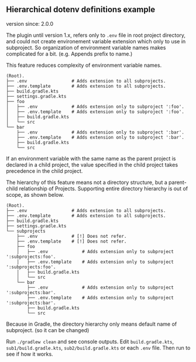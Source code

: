 ## Hierarchical dotenv definitions example

version since: 2.0.0

The plugin until version 1.x, refers only to `.env` file in root project directory, and could not create environement variable extension which only to use in subproject.
So organization of environment variable names makes complicated for a bit. (e.g. Appends prefix to name.)

This feature reduces complexity of environment variable names.

```
(Root).
├── .env                 # Adds extension to all subprojects.
├── .env.template        # Adds extension to all subprojects.
├── build.gradle.kts
├── settings.gradle.kts
├── foo
│   ├── .env             # Adds extension only to subproject ':foo'.
│   ├── .env.template    # Adds extension only to subproject ':foo'.
│   ├── build.gradle.kts
│   └── src
└── bar
    ├── .env             # Adds extension only to subproject ':bar'.
    ├── .env.template    # Adds extension only to subproject ':bar'.
    ├── build.gradle.kts
    └── src
```

If an environment variable with the same name as the parent project is declared in a child project, the value specified in the child project takes precedence in the child project.

The hierarchy of this feature means not a directory structure, but a parent-child relationship of Projects.
Supporting entire directory hierarchy is out of scope, as shown below.

```
(Root).
├── .env                 # Adds extension to all subprojects.
├── .env.template        # Adds extension to all subprojects.
├── build.gradle.kts
├── settings.gradle.kts
└── subprojects
    ├── .env             # [!] Does not refer.
    ├── .env.template    # [!] Does not refer.
    ├── foo
    │   ├── .env             # Adds extension only to subproject ':subprojects:foo'.
    │   ├── .env.template    # Adds extension only to subproject ':subprojects:foo'.
    │   ├── build.gradle.kts
    │   └── src
    └── bar
        ├── .env             # Adds extension only to subproject ':subprojects:bar'.
        ├── .env.template    # Adds extension only to subproject ':subprojects:bar'.
        ├── build.gradle.kts
        └── src
```

Because in Gradle, the directory hierarchy only means default name of subproject. (so it can be changed)


Run `./gradlew clean` and see console outputs.
Edit `build.gradle.kts`, `sub1/build.gradle.kts`, `sub2/build.gradle.kts` or each `.env` file. Then run to see if how it works.
